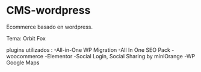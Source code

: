 # CMS-wordpress

Ecommerce basado en wordpress.

Tema:
Orbit Fox

plugins utilizados :
-All-in-One WP Migration
-All In One SEO Pack
-woocommerce
-Elementor
-Social Login, Social Sharing by miniOrange
-WP Google Maps
